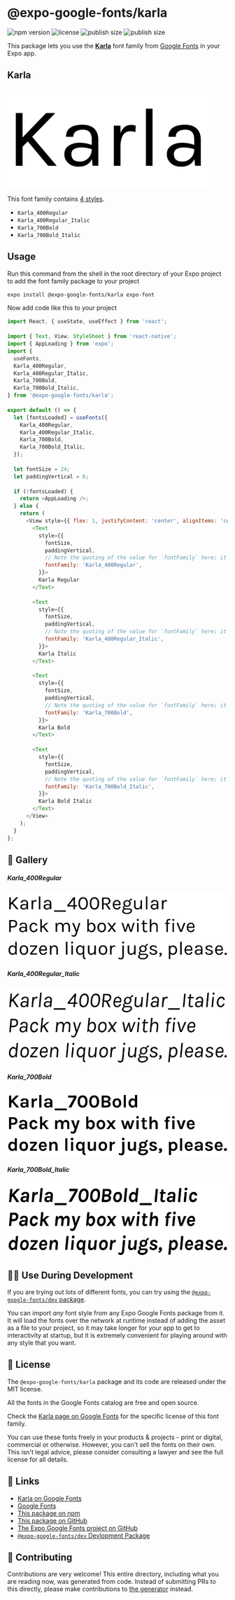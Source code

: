# @expo-google-fonts/karla

![npm version](https://flat.badgen.net/npm/v/@expo-google-fonts/karla)
![license](https://flat.badgen.net/github/license/expo/google-fonts)
![publish size](https://flat.badgen.net/packagephobia/install/@expo-google-fonts/karla)
![publish size](https://flat.badgen.net/packagephobia/publish/@expo-google-fonts/karla)

This package lets you use the [**Karla**](https://fonts.google.com/specimen/Karla) font family from [Google Fonts](https://fonts.google.com/) in your Expo app.

## Karla

![Karla](./font-family.png)

This font family contains [4 styles](#-gallery).

- `Karla_400Regular`
- `Karla_400Regular_Italic`
- `Karla_700Bold`
- `Karla_700Bold_Italic`

## Usage

Run this command from the shell in the root directory of your Expo project to add the font family package to your project
```sh
expo install @expo-google-fonts/karla expo-font
```

Now add code like this to your project
```js
import React, { useState, useEffect } from 'react';

import { Text, View, StyleSheet } from 'react-native';
import { AppLoading } from 'expo';
import {
  useFonts,
  Karla_400Regular,
  Karla_400Regular_Italic,
  Karla_700Bold,
  Karla_700Bold_Italic,
} from '@expo-google-fonts/karla';

export default () => {
  let [fontsLoaded] = useFonts({
    Karla_400Regular,
    Karla_400Regular_Italic,
    Karla_700Bold,
    Karla_700Bold_Italic,
  });

  let fontSize = 24;
  let paddingVertical = 6;

  if (!fontsLoaded) {
    return <AppLoading />;
  } else {
    return (
      <View style={{ flex: 1, justifyContent: 'center', alignItems: 'center' }}>
        <Text
          style={{
            fontSize,
            paddingVertical,
            // Note the quoting of the value for `fontFamily` here; it expects a string!
            fontFamily: 'Karla_400Regular',
          }}>
          Karla Regular
        </Text>

        <Text
          style={{
            fontSize,
            paddingVertical,
            // Note the quoting of the value for `fontFamily` here; it expects a string!
            fontFamily: 'Karla_400Regular_Italic',
          }}>
          Karla Italic
        </Text>

        <Text
          style={{
            fontSize,
            paddingVertical,
            // Note the quoting of the value for `fontFamily` here; it expects a string!
            fontFamily: 'Karla_700Bold',
          }}>
          Karla Bold
        </Text>

        <Text
          style={{
            fontSize,
            paddingVertical,
            // Note the quoting of the value for `fontFamily` here; it expects a string!
            fontFamily: 'Karla_700Bold_Italic',
          }}>
          Karla Bold Italic
        </Text>
      </View>
    );
  }
};

```

## 🔡 Gallery

##### Karla_400Regular
![Karla_400Regular](./Karla_400Regular.ttf.png)

##### Karla_400Regular_Italic
![Karla_400Regular_Italic](./Karla_400Regular_Italic.ttf.png)

##### Karla_700Bold
![Karla_700Bold](./Karla_700Bold.ttf.png)

##### Karla_700Bold_Italic
![Karla_700Bold_Italic](./Karla_700Bold_Italic.ttf.png)


## 👩‍💻 Use During Development

If you are trying out lots of different fonts, you can try using the [`@expo-google-fonts/dev` package](https://github.com/expo/google-fonts/tree/master/font-packages/dev#readme).

You can import *any* font style from any Expo Google Fonts package from it. It will load the fonts
over the network at runtime instead of adding the asset as a file to your project, so it may take longer
for your app to get to interactivity at startup, but it is extremely convenient
for playing around with any style that you want.

## 📖 License

The `@expo-google-fonts/karla` package and its code are released under the MIT license.

All the fonts in the Google Fonts catalog are free and open source.

Check the [Karla page on Google Fonts](https://fonts.google.com/specimen/Karla) for the specific license of this font family.

You can use these fonts freely in your products & projects - print or digital, commercial or otherwise. However, you can't sell the fonts on their own. This isn't legal advice, please consider consulting a lawyer and see the full license for all details.

## 🔗 Links

- [Karla on Google Fonts](https://fonts.google.com/specimen/Karla)
- [Google Fonts](https://fonts.google.com/)
- [This package on npm](https://www.npmjs.com/package/@expo-google-fonts/karla)
- [This package on GitHub](https://github.com/expo/google-fonts/tree/master/font-packages/karla)
- [The Expo Google Fonts project on GitHub](https://github.com/expo/google-fonts)
- [`@expo-google-fonts/dev` Devlopment Package](https://github.com/expo/google-fonts/tree/master/font-packages/dev)

## 🤝 Contributing

Contributions are very welcome! This entire directory, including what you are reading now, was generated from code. Instead of submitting PRs to this directly, please make contributions to [the generator](https://github.com/expo/google-fonts/tree/master/packages/generator) instead.
